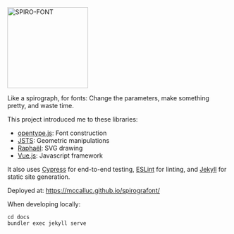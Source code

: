 <img width="183" alt="SPIRO-FONT" src="https://user-images.githubusercontent.com/730388/151907055-96ea0a27-9fa9-444d-a6f2-22210025a72b.png">

Like a spirograph, for fonts: Change the parameters, make something pretty, and waste time.

This project introduced me to these libraries: 
- [opentype.js](https://github.com/staff-code/opentype.js#readme): Font construction
- [JSTS](https://github.com/bjornharrtell/jsts): Geometric manipulations
- [Raphaël](https://dmitrybaranovskiy.github.io/raphael/): SVG drawing
- [Vue.js](https://vuejs.org/): Javascript framework

It also uses [Cypress](https://www.cypress.io/) for end-to-end testing,
[ESLint](https://eslint.org/) for linting,
and [Jekyll](https://jekyllrb.com/) for static site generation.

Deployed at: https://mccalluc.github.io/spirografont/

When developing locally:
```
cd docs
bundler exec jekyll serve
```
